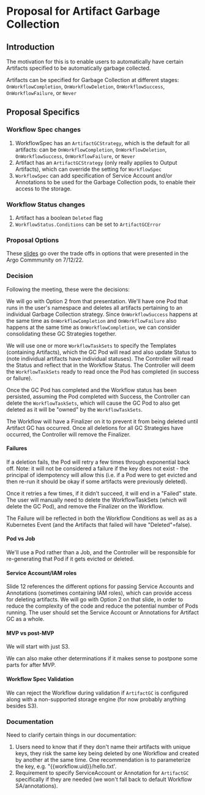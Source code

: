 # Proposal for Artifact Garbage Collection

## Introduction
The motivation for this is to enable users to automatically have certain Artifacts specified to be automatically garbage collected. 

Artifacts can be specified for Garbage Collection at different stages: `OnWorkflowCompletion`, `OnWorkflowDeletion`, `OnWorkflowSuccess`, `OnWorkflowFailure`, or `Never`

## Proposal Specifics

### Workflow Spec changes
1. WorkflowSpec has an `ArtifactGCStrategy`, which is the default for all artifacts: can be `OnWorkflowCompletion`, `OnWorkflowDeletion`, `OnWorkflowSuccess`, `OnWorkflowFailure`, or `Never`
2. Artifact has an `ArtifactGCStrategy` (only really applies to Output Artifacts), which can override the setting for `WorkflowSpec`
3. `WorkflowSpec` can add specification of Service Account and/or Annotations to be used for the Garbage Collection pods, to enable their access to the storage.

### Workflow Status changes
1. Artifact has a boolean `Deleted` flag
2. `WorkflowStatus.Conditions` can be set to `ArtifactGCError`

### Proposal Options

These [slides](../assets/artifact-gc-proposal.pptx) go over the trade offs in options that were presented in the Argo Commmunity on 7/12/22.

### Decision

Following the meeting, these were the decisions:

We will go with Option 2 from that presentation. We'll have one Pod that runs in the user's namespace and deletes all artifacts pertaining to an individual Garbage Collection strategy. Since `OnWorkflowSuccess` happens at the same time as `OnWorkflowCompletion` and `OnWorkflowFailure` also happens at the same time as `OnWorkflowCompletion`, we can consider consolidating these GC Strategies together. 

We will use one or more `WorkflowTaskSets` to specify the Templates (containing Artifacts), which the GC Pod will read and also update Status to (note individual artifacts have individual statuses). The Controller will read the Status and reflect that in the Workflow Status. The Controller will deem the `WorkflowTaskSets` ready to read once the Pod has completed (in success or failure).

Once the GC Pod has completed and the Workflow status has been persisted, assuming the Pod completed with Success, the Controller can delete the `WorkflowTaskSets`, which will cause the GC Pod to also get deleted as it will be "owned" by the `WorkflowTaskSets`.

The Workflow will have a Finalizer on it to prevent it from being deleted until Artifact GC has occurred. Once all deletions for all GC Strategies have occurred, the Controller will remove the Finalizer.

#### Failures

If a deletion fails, the Pod will retry a few times through exponential back off. Note: it will not be considered a failure if the key does not exist - the principal of idempotency will allow this (i.e. if a Pod were to get evicted and then re-run it should be okay if some artifacts were previously deleted).

Once it retries a few times, if it didn't succeed, it will end in a "Failed" state. The user will manually need to delete the WorkflowTaskSets (which will delete the GC Pod), and remove the Finalizer on the Workflow.

The Failure will be reflected in both the Workflow Conditions as well as as a Kubernetes Event (and the Artifacts that failed will have "Deleted"=false).

#### Pod vs Job

We'll use a Pod rather than a Job, and the Controller will be responsible for re-generating that Pod if it gets evicted or deleted.

#### Service Account/IAM roles

Slide 12 references the different options for passing Service Accounts and Annotations (sometimes containing IAM roles), which can provide access for deleting artifacts. We will go with Option 2 on that slide, in order to reduce the complexity of the code and reduce the potential number of Pods running. The user should set the Service Account or Annotations for Artifact GC as a whole.

#### MVP vs post-MVP

We will start with just S3. 

We can also make other determinations if it makes sense to postpone some parts for after MVP.

#### Workflow Spec Validation

We can reject the Workflow during validation if `ArtifactGC` is configured along with a non-supported storage engine (for now probably anything besides S3).


### Documentation

Need to clarify certain things in our documentation:
1. Users need to know that if they don't name their artifacts with unique keys, they risk the same key being deleted by one Workflow and created by another at the same time. One recommendation is to parameterize the key, e.g. "{{workflow.uid}}/hello.txt'.
2. Requirement to specify ServiceAccount or Annotation for `ArtifactGC` specifically if they are needed (we won't fall back to default Workflow SA/annotations).


 
